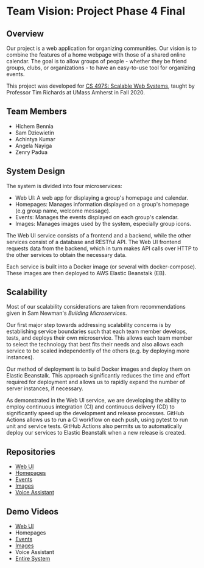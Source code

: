 # Team Vision: Project Phase 4 Final

## Overview
Our project is a web application for organizing communities. Our vision
is to combine the features of a home webpage with those of a shared
online calendar. The goal is to allow groups of people - whether they
be friend groups, clubs, or organizations - to have an easy-to-use tool
for organizing events.

This project was developed for [CS 497S: Scalable Web Systems][1],
taught by Professor Tim Richards at UMass Amherst in Fall 2020.

## Team Members
- Hichem Bennia
- Sam Dziewietin
- Achintya Kumar
- Angela Nayiga
- Zenry Padua

## System Design
The system is divided into four microservices:

- Web UI: A web app for displaying a group's homepage and calendar.
- Homepages: Manages information displayed on a group's homepage (e.g
group name, welcome message).
- Events: Manages the events displayed on each group's calendar.
- Images: Manages images used by the system, especially group icons.

The Web UI service consists of a frontend and a backend, while the other
services consist of a database and RESTful API. The Web UI frontend
requests data from the backend, which in turn makes API calls over HTTP
to the other services to obtain the necessary data.

Each service is built into a Docker image (or several with
docker-compose). These images are then deployed to AWS Elastic
Beanstalk (EB).

## Scalability
Most of our scalability considerations are taken from recommendations
given in Sam Newman's *Building Microservices*.

Our first major step towards addressing scalability concerns is by
establishing service boundaries such that each team member develops,
tests, and deploys their own microservice. This allows each team member
to select the technology that best fits their needs and also allows
each service to be scaled independently of the others (e.g. by
deploying more instances).

Our method of deployment is to build Docker images and deploy them on
Elastic Beanstalk. This approach significantly reduces the time and
effort required for deployment and allows us to rapidly expand the
number of server instances, if necessary.

As demonstrated in the Web UI service, we are developing the ability to
employ continuous integration (CI) and continuous delivery (CD) to
significantly speed up the development and release processes. GitHub
Actions allows us to run a CI workflow on each push, using pytest to
run unit and service tests. GitHub Actions also permits us to
automatically deploy our services to Elastic Beanstalk when a new
release is created.

## Repositories
- [Web UI][2]
- [Homepages][3]
- [Events][4]
- [Images][5]
- [Voice Assistant][6]

## Demo Videos
- [Web UI][7]
- Homepages
- [Events][9]
- [Images][10]
- Voice Assistant
- [Entire System][12]


[1]: https://sites.google.com/cs.umass.edu/compsci-497s-f20-submissions
[2]: https://github.com/samdzie/group-web-ui
[3]: https://github.com/HichBen/homepage-app
[4]: https://github.com/zenpadua/497S-events-microservice
[5]: https://github.com/Angela-N/image-microservice
[6]: https://github.com/achintyaakumar/voice-microservice
[7]: https://drive.google.com/file/d/1qJmepyffvhzRWf9bMHHmnitldsalic8K/view?usp=sharing
[9]: https://youtu.be/C6oZpZvJpX8
[10]: https://youtu.be/-bnOh5AomNs
[12]: https://drive.google.com/file/d/1an-htDYUW2FA3vjRsSfjDg_91GYqBUMr/view?usp=sharing
